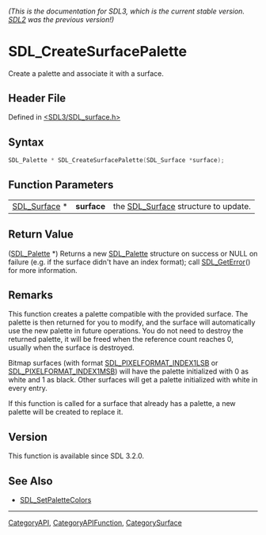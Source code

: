 ###### (This is the documentation for SDL3, which is the current stable version. [SDL2](https://wiki.libsdl.org/SDL2/) was the previous version!)
# SDL_CreateSurfacePalette

Create a palette and associate it with a surface.

## Header File

Defined in [<SDL3/SDL_surface.h>](https://github.com/libsdl-org/SDL/blob/main/include/SDL3/SDL_surface.h)

## Syntax

```c
SDL_Palette * SDL_CreateSurfacePalette(SDL_Surface *surface);
```

## Function Parameters

|                              |             |                                                     |
| ---------------------------- | ----------- | --------------------------------------------------- |
| [SDL_Surface](SDL_Surface) * | **surface** | the [SDL_Surface](SDL_Surface) structure to update. |

## Return Value

([SDL_Palette](SDL_Palette) *) Returns a new [SDL_Palette](SDL_Palette)
structure on success or NULL on failure (e.g. if the surface didn't have an
index format); call [SDL_GetError](SDL_GetError)() for more information.

## Remarks

This function creates a palette compatible with the provided surface. The
palette is then returned for you to modify, and the surface will
automatically use the new palette in future operations. You do not need to
destroy the returned palette, it will be freed when the reference count
reaches 0, usually when the surface is destroyed.

Bitmap surfaces (with format
[SDL_PIXELFORMAT_INDEX1LSB](SDL_PIXELFORMAT_INDEX1LSB) or
[SDL_PIXELFORMAT_INDEX1MSB](SDL_PIXELFORMAT_INDEX1MSB)) will have the
palette initialized with 0 as white and 1 as black. Other surfaces will get
a palette initialized with white in every entry.

If this function is called for a surface that already has a palette, a new
palette will be created to replace it.

## Version

This function is available since SDL 3.2.0.

## See Also

- [SDL_SetPaletteColors](SDL_SetPaletteColors)

----
[CategoryAPI](CategoryAPI), [CategoryAPIFunction](CategoryAPIFunction), [CategorySurface](CategorySurface)

